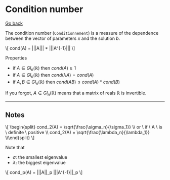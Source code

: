 # Condition number

[Go back](../index.md)

The condition number (`Conditionnement`) is a measure of the dependence between the vector of parameters $x$ and the solution $b$.

<p class="mathjax_process">
\[
cond(A) = |||A||| * |||A^{-1}|||
\]
</p>

Properties

* if $A \in Gl_n(\mathbb{R})$ then $cond(A) \ge 1$
* if $A \in Gl_n(\mathbb{R})$ then $cond(\lambda{A}) = cond(A)$
* if $A, B \in Gl_n(\mathbb{R})$ then $cond(AB) \le cond(A) * cond(B)$

If you forgot, $A \in Gl_n(\mathbb{R})$ means that a matrix of reals $\mathbb{R}$ is invertible.

<hr class="sr">

## Notes

<div>
\[
\begin{split}
cond_2(A) = \sqrt{\frac{\sigma_n}{\sigma_1}} \\
or \ if \ A \ is \ definite \ positive \\
cond_2(A) = \sqrt{\frac{\lambda_n}{\lambda_1}} \\\end{split}
\]
</div>

Note that 

* $\sigma$: the smallest eigenvalue
* $\lambda$: the biggest eigenvalue

<p class="mathjax_process">
\[
cond_p(A) = |||A||_p |||A^{-1}||_p
\]
</p>
